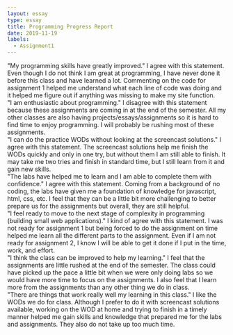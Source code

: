 ```yaml
---
layout: essay
type: essay
title: Programming Progress Report
date: 2019-11-19
labels:
  - Assignment1
---
```


"My programming skills have greatly improved." I agree with this statement. Even though I do not think I am great at programming, I have never done it before this class and have learned a lot. Commenting on the code for assignment 1 helped me understand what each line of code was doing and it helped me figure out if anything was missing to make my site function. 
<br> 
"I am enthusiastic about programming." I disagree with this statement because these assignments are coming in at the end of the semester. All my other classes are also having projects/essays/assignments so it is hard to find time to enjoy programming. I will probably be rushing most of these assignments. 
<br>
"I can do the practice WODs without looking at the screencast solutions." I agree with this statement. The screencast solutions help me finish the WODs quickly and only in one try, but without them I am still able to finish. It may take me two tries and finish in standard time, but I still learn from it and gain new skills.
<br>
"The labs have helped me to learn and I am able to complete them with confidence." I agree with this statement. Coming from a background of no coding, the labs have given me a foundation of knowledge for javascript, html, css, etc. I feel that they can be a little bit more challenging to better prepare us for the assignments but overall, they are still helpful. 
<br>
"I feel ready to move to the next stage of complexity in programming (building small web applications)." I kind of agree with this statement. I was not ready for assignment 1 but being forced to do the assignment on time helped me learn all the different parts to the assignment. Even if I am not ready for assignment 2, I know I will be able to get it done if I put in the time, work, and effort.
<br>
"I think the class can be improved to help my learning." I feel that the assignments are little rushed at the end of the semester. The class could have picked up the pace a little bit when we were only doing labs so we would have more time to focus on the assignments. I also feel that I learn more from the assignments than any other thing we do in class. 
<br>
"There are things that work really well my learning in this class." I like the WODs we do for class. Although I prefer to do it with screencast solutions available, working on the WOD at home and trying to finish in a timely manner helped me gain skills and knowledge that prepared me for the labs and assignments. They also do not take up too much time.
<br>
